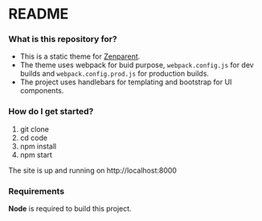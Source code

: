 # README #

### What is this repository for? ###

+ This is a static theme for [Zenparent](https://zenparent.in).
+ The theme uses webpack for buid purpose, `webpack.config.js` for dev builds and `webpack.config.prod.js` for production builds. 
+ The project uses handlebars for templating and bootstrap for UI components.

### How do I get started? ###

1. git clone
1. cd code
1. npm install
1. npm start

The site is up and running on http://localhost:8000

### Requirements

**Node** is required to build this project.
